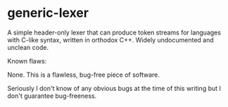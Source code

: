 # generic-lexer
A simple header-only lexer that can produce token streams for languages with C-like syntax, written in orthodox C++.
Widely undocumented and unclean code.

Known flaws:

None. This is a flawless, bug-free piece of software.

Seriously I don't know of any obvious bugs at the time of this writing but I don't guarantee bug-freeness.
